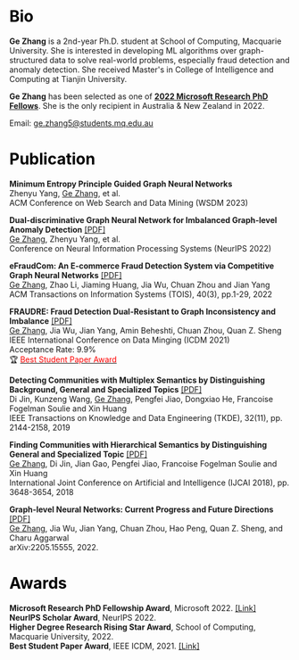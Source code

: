 # <font color=black>Bio</font>

**Ge Zhang** is a 2nd-year Ph.D. student at School of Computing, Macquarie University. She is interested in developing ML algorithms over graph-structured data to solve real-world problems, especially fraud detection and anomaly detection. She received Master's in College of Intelligence and Computing at Tianjin University.

**Ge Zhang** has been selected as one of [**2022 Microsoft Research PhD Fellows**](https://www.microsoft.com/en-us/research/academic-program/phd-fellowship/2022-recipients/). She is the only recipient in Australia & New Zealand in 2022.<cr>
 
Email: ge.zhang5@students.mq.edu.au<br>

# <font color=black>Publication</font>

**Minimum Entropy Principle Guided Graph Neural Networks**<br>
Zhenyu Yang, <u>Ge Zhang</u>, et al. <br>
ACM Conference on Web Search and Data Mining (WSDM 2023)

**Dual-discriminative Graph Neural Network for Imbalanced Graph-level Anomaly Detection** [[PDF]](https://openreview.net/forum?id=d6mf9AFoR-O)<br>
<u>Ge Zhang</u>, Zhenyu Yang, et al.<br>
Conference on Neural Information Processing Systems (NeurIPS 2022)

**eFraudCom: An E-commerce Fraud Detection System via Competitive Graph Neural Networks** [[PDF]](https://dl.acm.org/doi/pdf/10.1145/3474379)<br>
<u>Ge Zhang</u>, Zhao Li, Jiaming Huang, Jia Wu, Chuan Zhou and Jian Yang<br>
ACM Transactions on Information Systems (TOIS), 40(3), pp.1-29, 2022


**FRAUDRE: Fraud Detection Dual-Resistant to Graph Inconsistency and Imbalance** [[PDF]](https://ieeexplore.ieee.org/stamp/stamp.jsp?tp=&arnumber=9679178)<br>
<u>Ge Zhang</u>, Jia Wu, Jian Yang, Amin Beheshti, Chuan Zhou, Quan Z. Sheng<br>
IEEE International Conference on Data Minging (ICDM 2021)<br>
Acceptance Rate: 9.9%<br>
 🏆 [<font color=red>Best Student Paper Award</font>](https://icdm2021.auckland.ac.nz/awards/)

**Detecting Communities with Multiplex Semantics by Distinguishing Background, General and Specialized Topics** [[PDF]](https://ieeexplore.ieee.org/stamp/stamp.jsp?tp=&arnumber=8832212)<br>
Di Jin, Kunzeng Wang, <u>Ge Zhang</u>, Pengfei Jiao, Dongxiao He, Francoise Fogelman Soulie and Xin Huang<br>
IEEE Transactions on Knowledge and Data Engineering (TKDE), 32(11), pp. 2144-2158, 2019

**Finding Communities with Hierarchical Semantics by Distinguishing General and Specialized Topic** [[PDF]](https://www.ijcai.org/proceedings/2018/0507.pdf)<br>
<u>Ge Zhang</u>, Di Jin, Jian Gao, Pengfei Jiao, Francoise Fogelman Soulie and Xin Huang<br>
International Joint Conference on Artificial and Intelligence (IJCAI 2018), pp. 3648-3654, 2018

**Graph-level Neural Networks: Current Progress and Future Directions** [[PDF]](https://arxiv.org/pdf/2205.15555.pdf)<br>
<u>Ge Zhang</u>, Jia Wu, Jian Yang, Chuan Zhou, Hao Peng, Quan Z. Sheng, and Charu Aggarwal<br>
arXiv:2205.15555, 2022.

# <font color=black>Awards</font>
 
**Microsoft Research PhD Fellowship Award**, Microsoft 2022. [[Link]](https://www.microsoft.com/en-us/research/academic-program/phd-fellowship/2022-recipients/)<br>
**NeurIPS Scholar Award**, NeurIPS 2022.<br>
**Higher Degree Research Rising Star Award**, School of Computing, Macquarie University, 2022.<br>
**Best Student Paper Award**, IEEE ICDM, 2021. [[Link]](https://icdm2021.auckland.ac.nz/awards/)<br>

